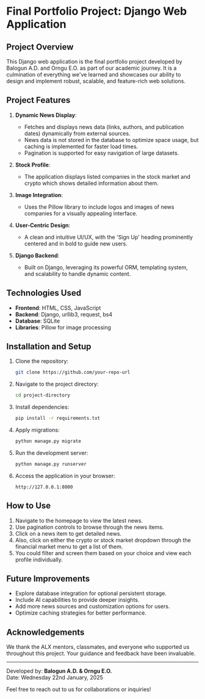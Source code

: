 # Final Portfolio Project: Django Web Application

## Project Overview
This Django web application is the final portfolio project developed by Balogun A.D. and Orngu E.O. as part of our academic journey. It is a culmination of everything we've learned and showcases our ability to design and implement robust, scalable, and feature-rich web solutions.

## Project Features
1. **Dynamic News Display**:
   - Fetches and displays news data (links, authors, and publication dates) dynamically from external sources.
   - News data is not stored in the database to optimize space usage, but caching is implemented for faster load times.
   - Pagination is supported for easy navigation of large datasets.

2. **Stock Profile**:
   - The application displays listed companies in the stock market and crypto which shows
   detailed information about them.

3. **Image Integration**:
   - Uses the Pillow library to include logos and images of news companies for a visually appealing interface.

4. **User-Centric Design**:
   - A clean and intuitive UI/UX, with the 'Sign Up' heading prominently centered and in bold to guide new users.

5. **Django Backend**:
   - Built on Django, leveraging its powerful ORM, templating system, and scalability to handle dynamic content.

## Technologies Used
- **Frontend**: HTML, CSS, JavaScript
- **Backend**: Django, urllib3, request, bs4
- **Database**: SQLite
- **Libraries**: Pillow for image processing


## Installation and Setup
1. Clone the repository:
   ```bash
   git clone https://github.com/your-repo-url
   ```

2. Navigate to the project directory:
   ```bash
   cd project-directory
   ```

3. Install dependencies:
   ```bash
   pip install -r requirements.txt
   ```

4. Apply migrations:
   ```bash
   python manage.py migrate
   ```

5. Run the development server:
   ```bash
   python manage.py runserver
   ```

6. Access the application in your browser:
   ```
   http://127.0.0.1:8000
   ```

## How to Use
1. Navigate to the homepage to view the latest news.
2. Use pagination controls to browse through the news items.
3. Click on a news item to get detailed news.
4. Also, click on either the crypto or stock market
dropdown through the financial market menu to get a list of them.
5. You could filter and screen them based on your choice and view each
profile individually.

## Future Improvements
- Explore database integration for optional persistent storage.
- Include AI capabilities to provide deeper insights.
- Add more news sources and customization options for users.
- Optimize caching strategies for better performance.

## Acknowledgements
We thank the ALX mentors, classmates, and everyone who supported us throughout this project. Your guidance and feedback have been invaluable.

---
Developed by: **Balogun A.D. & Orngu E.O.**  
Date: Wednesday 22nd January, 2025

Feel free to reach out to us for collaborations or inquiries!
